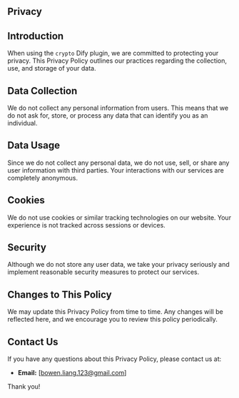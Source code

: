 ## Privacy

## Introduction

When using the `crypto` Dify plugin, we are committed to protecting your privacy. This Privacy Policy outlines our practices regarding the collection, use, and storage of your data.

## Data Collection

We do not collect any personal information from users. This means that we do not ask for, store, or process any data that can identify you as an individual.

## Data Usage

Since we do not collect any personal data, we do not use, sell, or share any user information with third parties. Your interactions with our services are completely anonymous.

## Cookies

We do not use cookies or similar tracking technologies on our website. Your experience is not tracked across sessions or devices.

## Security

Although we do not store any user data, we take your privacy seriously and implement reasonable security measures to protect our services.

## Changes to This Policy

We may update this Privacy Policy from time to time. Any changes will be reflected here, and we encourage you to review this policy periodically.

## Contact Us

If you have any questions about this Privacy Policy, please contact us at:

- **Email:** [bowen.liang.123@gmail.com]

Thank you!